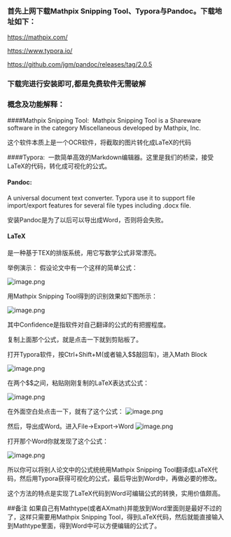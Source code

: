 ### 首先上网下载Mathpix Snipping Tool、Typora与Pandoc。下载地址如下：

https://mathpix.com/

https://www.typora.io/

https://github.com/jgm/pandoc/releases/tag/2.0.5

### 下载完进行安装即可,都是免费软件无需破解

### 概念及功能解释：
####Mathpix Snipping Tool: 
Mathpix Snipping Tool is a Shareware software in the category Miscellaneous developed by Mathpix, Inc.

这个软件本质上是一个OCR软件，将截取的图片转化成LaTeX的代码

####Typora:
 一款简单高效的Markdown编辑器。这里是我们的桥梁，接受LaTeX的代码，转化成可视化的公式。

#### Pandoc:
 A universal document text converter. Typora use it to support file import/export features for several file types including .docx file. 

安装Pandoc是为了以后可以导出成Word，否则将会失败。

#### LaTeX
是一种基于TEX的排版系统，用它写数学公式非常漂亮。

举例演示：
假设论文中有一个这样的简单公式：

![image.png](https://upload-images.jianshu.io/upload_images/14555448-846c5d6b59921fc9.png?imageMogr2/auto-orient/strip%7CimageView2/2/w/1240)



用Mathpix Snipping Tool得到的识别效果如下图所示：

![image.png](https://upload-images.jianshu.io/upload_images/14555448-52c1f9478199dc96.png?imageMogr2/auto-orient/strip%7CimageView2/2/w/1240)


其中Confidence是指软件对自己翻译的公式的有把握程度。

复制上面那个公式，就是点击一下就到剪贴板了。

打开Typora软件，按Ctrl+Shift+M(或者输入$$敲回车)，进入Math Block

![image.png](https://upload-images.jianshu.io/upload_images/14555448-292851964c9e3104.png?imageMogr2/auto-orient/strip%7CimageView2/2/w/1240)


在两个$$之间，粘贴刚刚复制的LaTeX表达式公式：

![image.png](https://upload-images.jianshu.io/upload_images/14555448-71fdf7251f169d0e.png?imageMogr2/auto-orient/strip%7CimageView2/2/w/1240)


在外面空白处点击一下，就有了这个公式：
![image.png](https://upload-images.jianshu.io/upload_images/14555448-3a2b5e869441ba23.png?imageMogr2/auto-orient/strip%7CimageView2/2/w/1240)



然后，导出成Word。进入File->Export->Word
![image.png](https://upload-images.jianshu.io/upload_images/14555448-9841a1354f53451a.png?imageMogr2/auto-orient/strip%7CimageView2/2/w/1240)



打开那个Word你就发现了这个公式：

![image.png](https://upload-images.jianshu.io/upload_images/14555448-50607be68c4bb091.png?imageMogr2/auto-orient/strip%7CimageView2/2/w/1240)


所以你可以将别人论文中的公式统统用Mathpix Snipping Tool翻译成LaTeX代码，然后用Typora获得可视化的公式，最后导出到Word中，再做必要的修改。

这个方法的特点是实现了LaTeX代码到Word可编辑公式的转换，实用价值颇高。

##备注
如果自己有Mathtype(或者AXmath)并能放到Word里面则是最好不过的了，这样只需要用Mathpix Snipping Tool，得到LaTeX代码，然后就能直接输入到Mathtype里面，得到Word中可以方便编辑的公式了。
